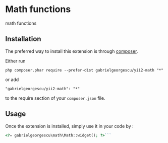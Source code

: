 Math functions
==============
math functions

Installation
------------

The preferred way to install this extension is through [composer](http://getcomposer.org/download/).

Either run

```
php composer.phar require --prefer-dist gabrielgeorgescu/yii2-math "*"
```

or add

```
"gabrielgeorgescu/yii2-math": "*"
```

to the require section of your `composer.json` file.


Usage
-----

Once the extension is installed, simply use it in your code by  :

```php
<?= gabrielgeorgescu\math\Math::widget(); ?>```
